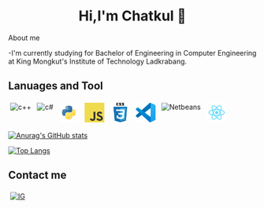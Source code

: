 <h1 align= 'center'>
Hi,I'm Chatkul 🤣
</h1>

<p>About me</p>
-I'm currently studying for Bachelor of Engineering in Computer Engineering at King Mongkut's Institute of Technology Ladkrabang.

## Lanuages and Tool
<p>
<img src="https://upload.wikimedia.org/wikipedia/commons/thumb/1/18/ISO_C%2B%2B_Logo.svg/120px-ISO_C%2B%2B_Logo.svg.png" alt="c++" height="40" style="vertical-align:top; margin:4px">
<img src="http://marcuscode.com/static_content/media/00/00/00/20/XLgCGHrYlAfWpY2_1000.png" alt="c#" height="40" style="vertical-align:top; margin:4px">
<img src="https://raw.githubusercontent.com/github/explore/80688e429a7d4ef2fca1e82350fe8e3517d3494d/topics/python/python.png" alt="Python" height="40" style="vertical-align:top; margin:4px">
<img src="https://raw.githubusercontent.com/github/explore/80688e429a7d4ef2fca1e82350fe8e3517d3494d/topics/javascript/javascript.png" alt="Javascript" height="40" style="vertical-align:top; margin:4px">
<img src="https://raw.githubusercontent.com/github/explore/80688e429a7d4ef2fca1e82350fe8e3517d3494d/topics/css/css.png" alt="CSS" height="40" style="vertical-align:top; margin:4px">
<img src="https://raw.githubusercontent.com/github/explore/80688e429a7d4ef2fca1e82350fe8e3517d3494d/topics/visual-studio-code/visual-studio-code.png" alt="VS Code" height="40" style="vertical-align:top; margin:4px">
<img src="https://upload.wikimedia.org/wikipedia/commons/thumb/9/98/Apache_NetBeans_Logo.svg/1200px-Apache_NetBeans_Logo.svg.png" alt="Netbeans" height="40" style="vertical-align:top; margin:4px">
<img src="https://raw.githubusercontent.com/github/explore/80688e429a7d4ef2fca1e82350fe8e3517d3494d/topics/react/react.png" alt="React" height="40" style="vertical-align:top; margin:4px">
</p>
 
 
[![Anurag's GitHub stats](https://github-readme-stats.vercel.app/api?username=MisterCellar&theme=tokyonight)](https://github.com/anuraghazra/github-readme-stats)

[![Top Langs](https://github-readme-stats.vercel.app/api/top-langs/?username=MisterCellar&theme=tokyonight&layout=compact)](https://github.com/anuraghazra/github-readme-stats)

## Contact me
<p>
<a href="https://www.instagram.com/bchatkul/?hl=en"> <img src="https://upload.wikimedia.org/wikipedia/commons/thumb/e/e7/Instagram_logo_2016.svg/768px-Instagram_logo_2016.svg.png" alt="IG" height="40" style="vertical-align:top; margin:4px"></a>
</p>



<!--
**MisterCellar/MisterCellar** is a ✨ _special_ ✨ repository because its `README.md` (this file) appears on your GitHub profile.

Here are some ideas to get you started:

- 🔭 I’m currently working on ...
- 🌱 I’m currently learning ...
- 👯 I’m looking to collaborate on ...
- 🤔 I’m looking for help with ...
- 💬 Ask me about ...
- 📫 How to reach me: ...
- 😄 Pronouns: ...
- ⚡ Fun fact: ...
-->
[IG]: https://www.instagram.com/bchatkul/?hl=en
